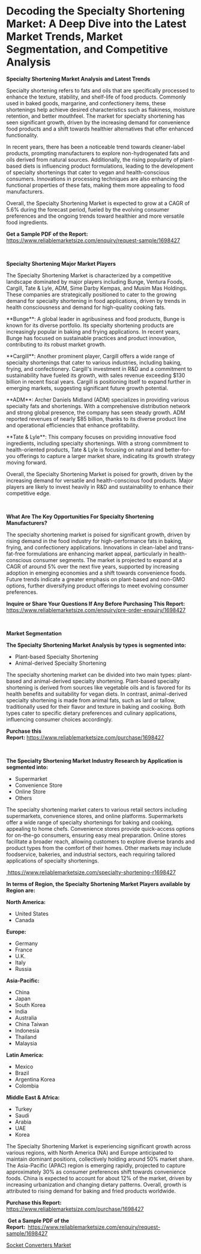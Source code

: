 <p><h1>Decoding the Specialty Shortening Market: A Deep Dive into the Latest Market Trends, Market Segmentation, and Competitive Analysis</h1></p><p><strong>Specialty Shortening Market Analysis and Latest Trends</strong></p>
<p><p>Specialty shortening refers to fats and oils that are specifically processed to enhance the texture, stability, and shelf-life of food products. Commonly used in baked goods, margarine, and confectionery items, these shortenings help achieve desired characteristics such as flakiness, moisture retention, and better mouthfeel. The market for specialty shortening has seen significant growth, driven by the increasing demand for convenience food products and a shift towards healthier alternatives that offer enhanced functionality.</p><p>In recent years, there has been a noticeable trend towards cleaner-label products, prompting manufacturers to explore non-hydrogenated fats and oils derived from natural sources. Additionally, the rising popularity of plant-based diets is influencing product formulations, leading to the development of specialty shortenings that cater to vegan and health-conscious consumers. Innovations in processing techniques are also enhancing the functional properties of these fats, making them more appealing to food manufacturers. </p><p>Overall, the Specialty Shortening Market is expected to grow at a CAGR of 5.6% during the forecast period, fueled by the evolving consumer preferences and the ongoing trends toward healthier and more versatile food ingredients.</p></p>
<p><strong>Get a Sample PDF of the Report:&nbsp;</strong> <a href="https://www.reliablemarketsize.com/enquiry/request-sample/1698427?utm_campaign=3205&utm_medium=2&utm_source=Github&utm_content=ia&utm_term=27032025&utm_id=specialty-shortening">https://www.reliablemarketsize.com/enquiry/request-sample/1698427</a></p>
<p>&nbsp;</p>
<p><strong>Specialty Shortening Major Market Players</strong></p>
<p><p>The Specialty Shortening Market is characterized by a competitive landscape dominated by major players including Bunge, Ventura Foods, Cargill, Tate & Lyle, ADM, Sime Darby Kempas, and Musim Mas Holdings. These companies are strategically positioned to cater to the growing demand for specialty shortening in food applications, driven by trends in health consciousness and demand for high-quality cooking fats.</p><p>**Bunge**: A global leader in agribusiness and food products, Bunge is known for its diverse portfolio. Its specialty shortening products are increasingly popular in baking and frying applications. In recent years, Bunge has focused on sustainable practices and product innovation, contributing to its robust market growth.</p><p>**Cargill**: Another prominent player, Cargill offers a wide range of specialty shortenings that cater to various industries, including baking, frying, and confectionery. Cargill's investment in R&D and a commitment to sustainability have fueled its growth, with sales revenue exceeding $130 billion in recent fiscal years. Cargill is positioning itself to expand further in emerging markets, suggesting significant future growth potential.</p><p>**ADM**: Archer Daniels Midland (ADM) specializes in providing various specialty fats and shortenings. With a comprehensive distribution network and strong global presence, the company has seen steady growth. ADM reported revenues of nearly $85 billion, thanks to its diverse product line and operational efficiencies that enhance profitability.</p><p>**Tate & Lyle**: This company focuses on providing innovative food ingredients, including specialty shortenings. With a strong commitment to health-oriented products, Tate & Lyle is focusing on natural and better-for-you offerings to capture a larger market share, indicating its growth strategy moving forward.</p><p>Overall, the Specialty Shortening Market is poised for growth, driven by the increasing demand for versatile and health-conscious food products. Major players are likely to invest heavily in R&D and sustainability to enhance their competitive edge.</p></p>
<p>&nbsp;</p>
<p><strong>What Are The Key Opportunities For Specialty Shortening Manufacturers?</strong></p>
<p><p>The specialty shortening market is poised for significant growth, driven by rising demand in the food industry for high-performance fats in baking, frying, and confectionery applications. Innovations in clean-label and trans-fat-free formulations are enhancing market appeal, particularly in health-conscious consumer segments. The market is projected to expand at a CAGR of around 5% over the next five years, supported by increasing adoption in emerging economies and a shift towards convenience foods. Future trends indicate a greater emphasis on plant-based and non-GMO options, further diversifying product offerings to meet evolving consumer preferences.</p></p>
<p><strong>Inquire or Share Your Questions If Any Before Purchasing This Report:</strong> <a href="https://www.reliablemarketsize.com/enquiry/pre-order-enquiry/1698427?utm_campaign=3205&utm_medium=2&utm_source=Github&utm_content=ia&utm_term=27032025&utm_id=specialty-shortening">https://www.reliablemarketsize.com/enquiry/pre-order-enquiry/1698427</a></p>
<p>&nbsp;</p>
<p><strong>Market Segmentation</strong></p>
<p><strong>The Specialty Shortening Market Analysis by types is segmented into:</strong></p>
<p><ul><li>Plant-based Specialty Shortening</li><li>Animal-derived Specialty Shortening</li></ul></p>
<p><p>The specialty shortening market can be divided into two main types: plant-based and animal-derived specialty shortening. Plant-based specialty shortening is derived from sources like vegetable oils and is favored for its health benefits and suitability for vegan diets. In contrast, animal-derived specialty shortening is made from animal fats, such as lard or tallow, traditionally used for their flavor and texture in baking and cooking. Both types cater to specific dietary preferences and culinary applications, influencing consumer choices accordingly.</p></p>
<p><strong>Purchase this Report:&nbsp;</strong><a href="https://www.reliablemarketsize.com/purchase/1698427?utm_campaign=3205&utm_medium=2&utm_source=Github&utm_content=ia&utm_term=27032025&utm_id=specialty-shortening">https://www.reliablemarketsize.com/purchase/1698427</a></p>
<p>&nbsp;</p>
<p><strong>The Specialty Shortening Market Industry Research by Application is segmented into:</strong></p>
<p><ul><li>Supermarket</li><li>Convenience Store</li><li>Online Store</li><li>Others</li></ul></p>
<p><p>The specialty shortening market caters to various retail sectors including supermarkets, convenience stores, and online platforms. Supermarkets offer a wide range of specialty shortenings for baking and cooking, appealing to home chefs. Convenience stores provide quick-access options for on-the-go consumers, ensuring easy meal preparation. Online stores facilitate a broader reach, allowing customers to explore diverse brands and product types from the comfort of their homes. Other markets may include foodservice, bakeries, and industrial sectors, each requiring tailored applications of specialty shortenings.</p></p>
<p><a href="https://www.reliablemarketsize.com/specialty-shortening-r1698427?utm_campaign=3205&utm_medium=2&utm_source=Github&utm_content=ia&utm_term=27032025&utm_id=specialty-shortening">&nbsp;https://www.reliablemarketsize.com/specialty-shortening-r1698427</a></p>
<p><strong>In terms of Region, the Specialty Shortening Market Players available by Region are:</strong></p>
<p>
    <p> <strong> North America: </strong>
        <ul>
            <li>United States</li>
            <li>Canada</li>
        </ul>
        </p> 
    <p> <strong> Europe: </strong>
        <ul>
            <li>Germany</li>
            <li>France</li>
            <li>U.K.</li>
            <li>Italy</li>
            <li>Russia</li>
        </ul>
        </p> 
    <p> <strong> Asia-Pacific: </strong>
        <ul>
            <li>China</li>
            <li>Japan</li>
            <li>South Korea</li>
            <li>India</li>
            <li>Australia</li>
            <li>China Taiwan</li>
            <li>Indonesia</li>
            <li>Thailand</li>
            <li>Malaysia</li>
        </ul>
        </p> 
    <p> <strong> Latin America: </strong>
        <ul>
            <li>Mexico</li>
            <li>Brazil</li>
            <li>Argentina Korea</li>
            <li>Colombia</li>
        </ul>
        </p> 
    <p> <strong> Middle East & Africa: </strong>
        <ul>
            <li>Turkey</li>
            <li>Saudi</li>
            <li>Arabia</li>
            <li>UAE</li>
            <li>Korea</li>
        </ul>
    </p>
    </p>
<p><p>The Specialty Shortening Market is experiencing significant growth across various regions, with North America (NA) and Europe anticipated to maintain dominant positions, collectively holding around 50% market share. The Asia-Pacific (APAC) region is emerging rapidly, projected to capture approximately 30% as consumer preferences shift towards convenience foods. China is expected to account for about 12% of the market, driven by increasing urbanization and changing dietary patterns. Overall, growth is attributed to rising demand for baking and fried products worldwide.</p></p>
<p><strong>Purchase this Report: </strong><a href="https://www.reliablemarketsize.com/purchase/1698427?utm_campaign=3205&utm_medium=2&utm_source=Github&utm_content=ia&utm_term=27032025&utm_id=specialty-shortening">https://www.reliablemarketsize.com/purchase/1698427</a></p>
<p>&nbsp;<strong>Get a Sample PDF of the Report:&nbsp;&nbsp;</strong><a href="https://www.reliablemarketsize.com/enquiry/request-sample/1698427?utm_campaign=3205&utm_medium=2&utm_source=Github&utm_content=ia&utm_term=27032025&utm_id=specialty-shortening">https://www.reliablemarketsize.com/enquiry/request-sample/1698427</a></p>
<p><strong></strong></p>
<p><p><a href="https://github.com/shrebasokib/Market-Research-Report-List-1/blob/main/socket-converters-market.md?utm_campaign=3205&utm_medium=2&utm_source=Github&utm_content=ia&utm_term=27032025&utm_id=specialty-shortening">Socket Converters Market</a></p></p>